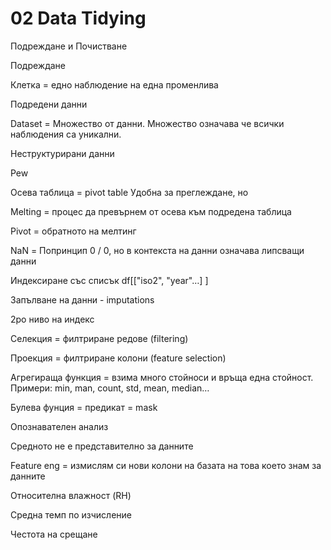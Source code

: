 # 02 Data Tidying

Подреждане и Почистване

Подреждане

Клетка = едно наблюдение на една променлива

Подредени данни

Dataset = Множество от данни. Множество означава че всички наблюдения са уникални.

Неструктурирани данни

Pew

Осева таблица = pivot table
Удобна за преглеждане, но 

Melting = процес да превърнем от осева към подредена таблица

Pivot = обратното на мелтинг

NaN = Попринцип 0 / 0, но в контекста на данни означава липсващи данни

Индексиране със списък df[["iso2", "year"…] ]



Запълване на данни - imputations

2ро ниво на индекс

Селекция = филтриране редове  (filtering)

Проекция = филтриране колони (feature selection)

Агрегираща функция = взима много стойноси и връща една стойност. Примери: min, man, count, std, mean, median…

Булева фунция = предикат = mask

Опознавателен анализ

Средното не е представително за данните

Feature eng = измислям си нови колони на базата на това което знам за данните





Относителна влажност (RH)

Средна темп по изчисление

Честота на срещане
